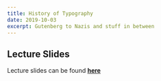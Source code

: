 ```yaml
---
title: History of Typography
date: 2019-10-03
excerpt: Gutenberg to Nazis and stuff in between
---
```

## Lecture Slides

Lecture slides can be found [**here**](https://docs.google.com/presentation/d/1_3649wdbTUuEFAPC6BiQMAxjuxf5uI2yzAabElTFHRA/edit?usp=sharing)
